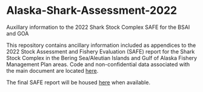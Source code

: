 # Alaska-Shark-Assessment-2022
Auxillary information to the 2022 Shark Stock Complex SAFE for the BSAI and GOA

This repository contains ancillary information included as appendices to the 2022 Stock Assessment and Fishery Evaluation (SAFE) report for the Shark Stock Complex in the Bering Sea/Aleutian Islands and Gulf of Alaska Fishery Management Plan areas. Code and non-confidential data associated with the main document are located [here](https://github.com/CindyTribuzio-NOAA/AFSC_Shark_Assessments).

The final SAFE report will be housed [here](https://www.fisheries.noaa.gov/alaska/population-assessments/north-pacific-groundfish-stock-assessments-and-fishery-evaluation) when available.


